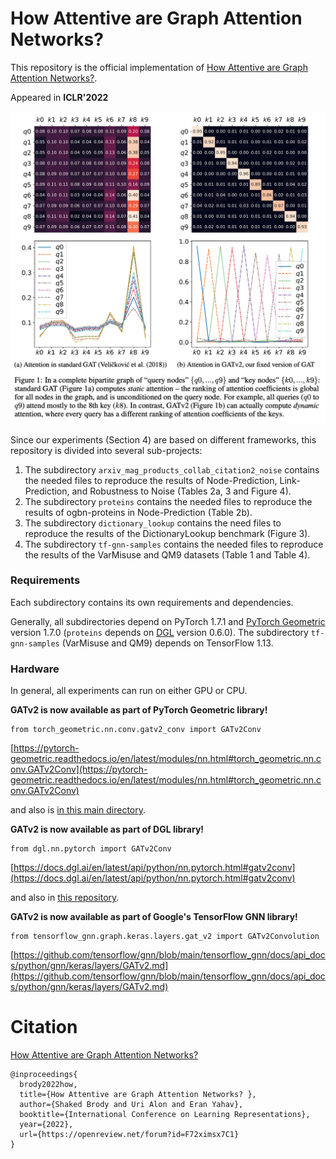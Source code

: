 # How Attentive are Graph Attention Networks?

This repository is the official implementation of [How Attentive are Graph Attention Networks?](https://arxiv.org/pdf/2105.14491.pdf). 

Appeared in **ICLR'2022** 

![alt text](images/fig1.png "Figure 1 from the paper")

Since our experiments (Section 4) are based on different frameworks, this repository is divided into several sub-projects:
1. The subdirectory `arxiv_mag_products_collab_citation2_noise` contains the needed files to reproduce the results of 
Node-Prediction, Link-Prediction, and Robustness to Noise (Tables 2a, 3 and Figure 4).
2. The subdirectory `proteins` contains the needed files to reproduce the results of ogbn-proteins in Node-Prediction (Table 2b).
3. The subdirectory `dictionary_lookup` contains the need files to reproduce the results of the DictionaryLookup benchmark (Figure 3).
4. The subdirectory `tf-gnn-samples` contains the needed files to reproduce the results of the VarMisuse and QM9 datasets 
(Table 1 and Table 4).

### Requirements
Each subdirectory contains its own requirements and dependencies.

Generally, all subdirectories depend on PyTorch 1.7.1 and [PyTorch Geometric](https://pytorch-geometric.readthedocs.io/) version 1.7.0 (`proteins` depends on [DGL](https://www.dgl.ai/) version 0.6.0).
The subdirectory `tf-gnn-samples` (VarMisuse and QM9) depends on TensorFlow 1.13. 

### Hardware
In general, all experiments can run on either GPU or CPU. 


**GATv2 is now available as part of PyTorch Geometric library!** 
```
from torch_geometric.nn.conv.gatv2_conv import GATv2Conv
```

[https://pytorch-geometric.readthedocs.io/en/latest/modules/nn.html#torch_geometric.nn.conv.GATv2Conv](https://pytorch-geometric.readthedocs.io/en/latest/modules/nn.html#torch_geometric.nn.conv.GATv2Conv)

and also is [in this main directory](gatv2_conv_PyG.py).

**GATv2 is now available as part of DGL library!** 
```
from dgl.nn.pytorch import GATv2Conv
```

[https://docs.dgl.ai/en/latest/api/python/nn.pytorch.html#gatv2conv](https://docs.dgl.ai/en/latest/api/python/nn.pytorch.html#gatv2conv)

and also in [this repository](gatv2_conv_DGL.py).

**GATv2 is now available as part of Google's TensorFlow GNN library!** 
```
from tensorflow_gnn.graph.keras.layers.gat_v2 import GATv2Convolution
```

[https://github.com/tensorflow/gnn/blob/main/tensorflow_gnn/docs/api_docs/python/gnn/keras/layers/GATv2.md](https://github.com/tensorflow/gnn/blob/main/tensorflow_gnn/docs/api_docs/python/gnn/keras/layers/GATv2.md)

# Citation
[How Attentive are Graph Attention Networks?](https://arxiv.org/pdf/2105.14491.pdf)
```
@inproceedings{
  brody2022how,
  title={How Attentive are Graph Attention Networks? },
  author={Shaked Brody and Uri Alon and Eran Yahav},
  booktitle={International Conference on Learning Representations},
  year={2022},
  url={https://openreview.net/forum?id=F72ximsx7C1}
}
```







